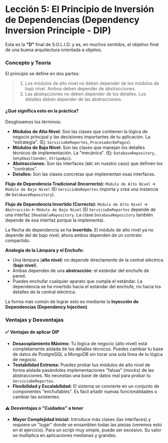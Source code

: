 # Lección 5: El Principio de Inversión de Dependencias (Dependency Inversion Principle - DIP)

Esta es la **"D"** final de S.O.L.I.D. y es, en muchos sentidos, el objetivo final de una buena arquitectura orientada a objetos.

### Concepto y Teoría

El principio se define en dos partes:

> 1. Los módulos de alto nivel no deben depender de los módulos de bajo nivel. Ambos deben depender de abstracciones.
> 2. Las abstracciones no deben depender de los detalles. Los detalles deben depender de las abstracciones.

#### ¿Qué significa esto en la práctica?

Desglosemos los términos:
* **Módulos de Alto Nivel:** Son las clases que contienen la lógica de negocio principal y las decisiones importantes de tu aplicación. La "estrategia". (Ej: `ServicioDeReportes`, `ProcesadorDePagos`).
* **Módulos de Bajo Nivel:** Son las clases que manejan los detalles técnicos de implementación. La "mecánica". (Ej: `DatabaseRepository`, `SmtpEmailSender`, `StripeApi`).
* **Abstracciones:** Son las interfaces (`ABC` en nuestro caso) que definen los "contratos".
* **Detalles:** Son las clases concretas que implementan esas interfaces.

**Flujo de Dependencia Tradicional (Incorrecto):**
`Módulo de Alto Nivel` -> `Módulo de Bajo Nivel`
(El `ServicioDeReportes` importa y crea una instancia de `DatabaseRepository`).

**Flujo de Dependencia Invertido (Correcto):**
`Módulo de Alto Nivel` -> `Abstracción` <- `Módulo de Bajo Nivel`
(El `ServicioDeReportes` depende de una interfaz `IReadableRepository`. La clase `DatabaseRepository` también depende de esa interfaz porque la implementa).

La flecha de dependencia se ha **invertido**. El módulo de alto nivel ya no depende del de bajo nivel; ahora ambos dependen de un contrato compartido.

**Analogía de la Lámpara y el Enchufe:**
* Una lámpara (**alto nivel**) no depende directamente de la central eléctrica (**bajo nivel**).
* Ambas dependen de una **abstracción**: el estándar del enchufe de pared.
* Puedes enchufar cualquier aparato que cumpla el estándar. La dependencia se ha invertido hacia el estándar del enchufe, no hacia los detalles de la central eléctrica.

La forma más común de lograr esto es mediante la **Inyección de Dependencias (Dependency Injection)**.

### Ventajas y Desventajas

#### ✅ Ventajas de aplicar DIP

* **Desacoplamiento Máximo:** Tu lógica de negocio (alto nivel) está completamente aislada de los detalles técnicos. Puedes cambiar tu base de datos de PostgreSQL a MongoDB sin tocar una sola línea de tu lógica de negocio.
* **Testabilidad Extrema:** Puedes probar tus módulos de alto nivel de forma aislada pasándoles implementaciones "falsas" (mocks) de las abstracciones. No necesitas una base de datos real para probar tu `ServicioDeReportes`.
* **Flexibilidad y Escalabilidad:** El sistema se convierte en un conjunto de componentes "enchufables". Es fácil añadir nuevas funcionalidades o cambiar las existentes.

#### ⚠️ Desventajas o "Cuidados" a tener

* **Mayor Complejidad Inicial:** Introduce más clases (las interfaces) y requiere un "lugar" donde se ensamblen todas las piezas (veremos esto en el ejercicio). Para un script muy simple, puede ser excesivo. Su valor se multiplica en aplicaciones medianas y grandes.